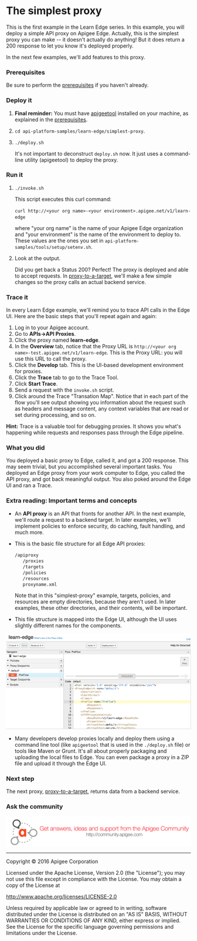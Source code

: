 # The simplest proxy

This is the first example in the Learn Edge series. In this example, you will deploy a simple API proxy on Apigee Edge. Actually, this is the simplest proxy you can make -- it doesn't actually do anything! But it does return a 200 response to let you know it's deployed properly. 

In the next few examples, we'll add features to this proxy. 

### Prerequisites

Be sure to perform the [prerequisites](https://github.com/apigee/api-platform-samples/tree/master/learn-edge#prerequisites) if you haven't already.

### Deploy it

1. **Final reminder:** You must have [apigeetool](https://www.npmjs.com/package/apigeetool) installed on your machine, as explained in the [prerequisites](https://github.com/apigee/api-platform-samples/tree/master/learn-edge#prerequisites).

2. `cd api-platform-samples/learn-edge/simplest-proxy`.

3. `./deploy.sh` 
    
    It's not important to deconstruct `deploy.sh` now. It just uses a command-line utility (apigeetool) to deploy the proxy. 

### Run it

1. `./invoke.sh`

    This script executes this curl command: 

    `curl http://<your org name>-<your environment>.apigee.net/v1/learn-edge`

    where "your org name" is the name of your Apigee Edge organization and "your environment" is the name of the environment to deploy to. These values are the ones you set in `api-platform-samples/tools/setup/setenv.sh`.

2. Look at the output.

    Did you get back a Status 200? Perfect! The proxy is deployed and able to accept requests. In [proxy-to-a-target](./proxy-to-a-target), we'll make a few simple changes so the proxy calls an actual backend service.

### Trace it

In every Learn Edge example, we'll remind you to trace API calls in the Edge UI. Here are the basic steps that you'll repeat again and again:

1. Log in to your Apigee account. 
2. Go to **APIs->API Proxies**. 
5. Click the proxy named **learn-edge**. 
6. In the **Overview** tab, notice that the Proxy URL is `http://<your org name>-test.apigee.net/v1/learn-edge`. This is the Proxy URL: you will use this URL to call the proxy. 
7. Click the **Develop** tab. This is the UI-based development environment for proxies.  
8. Click the **Trace** tab to go to the Trace Tool.
9. Click **Start Trace**. 
10. Send a request with the `invoke.sh` script.
11. Click around the Trace "Transation Map". Notice that in each part of the flow you'll see output showing you information about the request such as headers and message content, any context variables that are read or set during processing, and so on. 

**Hint:** Trace is a valuable tool for debugging proxies. It shows you what's happening while requests and responses pass through the Edge pipeline.

### What you did

You deployed a basic proxy to Edge, called it, and got a 200 response. This may seem trivial, but you accomplished several important tasks. You deployed an Edge proxy from your work computer to Edge, you called the API proxy, and got back meaningful output. You also poked around the Edge UI and ran a Trace. 

### Extra reading: Important terms and concepts

* An **API proxy** is an API that fronts for another API. In the next example, we'll route a request to a backend target. In later examples, we'll implement policies to enforce security, do caching, fault handling, and much more.
* This is the basic file structure for all Edge API proxies:

   ```
   /apiproxy
      /proxies
      /targets
      /policies
      /resources
      proxyname.xml
   ```

    Note that in this "simplest-proxy" example, targets, policies, and resources are empty directories, because they aren't used. In later examples, these other directories, and their contents, will be important.

* This file structure is mapped into the Edge UI, although the UI uses slightly different names for the components. 

![alt text](../../images/navigator.png "Navigator")

* Many developers develop proxies locally and deploy them using a command line tool (like `apigeetool` that is used in the `./deploy.sh` file) or tools like Maven or Grunt. It's all about properly packaging and uploading the local files to Edge. You can even package a proxy in a ZIP file and upload it through the Edge UI. 

### Next step

The next proxy, [proxy-to-a-target](../proxy-to-a-target/README.md), returns data from a backend service. 

### Ask the community

[![alt text](../../images/apigee-community.png "Apigee Community is a great place to ask questions and find answers about developing API proxies. ")](https://community.apigee.com?via=github)

---

Copyright © 2016 Apigee Corporation

Licensed under the Apache License, Version 2.0 (the "License"); you may not use
this file except in compliance with the License. You may obtain a copy
of the License at

http://www.apache.org/licenses/LICENSE-2.0

Unless required by applicable law or agreed to in writing, software
distributed under the License is distributed on an "AS IS" BASIS,
WITHOUT WARRANTIES OR CONDITIONS OF ANY KIND, either express or implied.
See the License for the specific language governing permissions and
limitations under the License.
